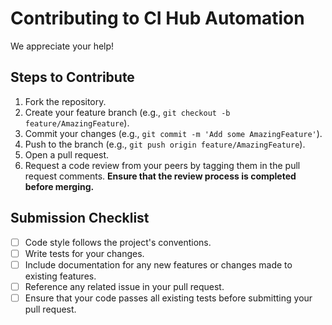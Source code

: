 # Contributing to CI Hub Automation

We appreciate your help!

## Steps to Contribute
1. Fork the repository.
2. Create your feature branch (e.g., `git checkout -b feature/AmazingFeature`).
3. Commit your changes (e.g., `git commit -m 'Add some AmazingFeature'`).
4. Push to the branch (e.g., `git push origin feature/AmazingFeature`).
5. Open a pull request.
6. Request a code review from your peers by tagging them in the pull request comments. **Ensure that the review process is completed before merging.**

## Submission Checklist
- [ ] Code style follows the project's conventions.
- [ ] Write tests for your changes.
- [ ] Include documentation for any new features or changes made to existing features.
- [ ] Reference any related issue in your pull request.
- [ ] Ensure that your code passes all existing tests before submitting your pull request.